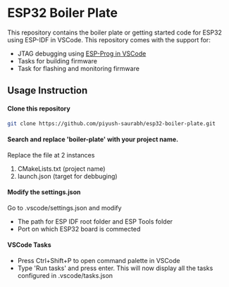 # ESP32 Boiler Plate
This repository contains the boiler plate or getting started code for ESP32 using ESP-IDF in VSCode. This repository comes with the support for: 
* JTAG debugging using [ESP-Prog in VSCode](https://robu.in/product/esp-prog-development-board-jtag-debug-program-downloader-compatible-for-esp32/)
* Tasks for building firmware
* Task for flashing and monitoring firmware

## Usage Instruction
#### Clone this repository
```bash
git clone https://github.com/piyush-saurabh/esp32-boiler-plate.git
```
#### Search and replace 'boiler-plate' with your project name.

Replace the file at 2 instances
1. CMakeLists.txt (project name)
2. launch.json (target for debbuging)

#### Modify the settings.json
Go to .vscode/settings.json and modify 
* The path for ESP IDF root folder and ESP Tools folder
* Port on which ESP32 board is commected

#### VSCode Tasks
* Press Ctrl+Shift+P to open command palette in VSCode 
* Type 'Run tasks' and press enter. This will now display all the tasks configured in .vscode/tasks.json
